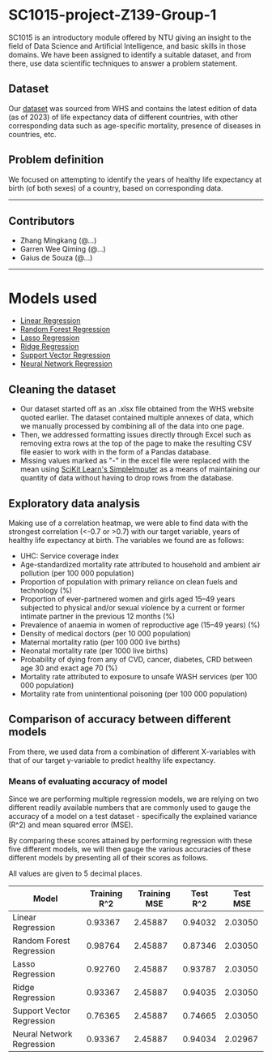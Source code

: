 # SC1015-project-Z139-Group-1

SC1015 is an introductory module offered by NTU giving an insight to the field of Data Science and Artificial Intelligence, and basic skills in those domains. We have been assigned to identify a suitable dataset, and from there, use data scientific techniques to answer a problem statement.

## Dataset
Our [dataset]() was sourced from WHS and contains the latest edition of data (as of 2023) of life expectancy data of different countries, with other corresponding data such as age-specific mortality, presence of diseases in countries, etc.

## Problem definition
We focused on attempting to identify the years of healthy life expectancy at birth (of both sexes) of a country, based on corresponding data.

---
## Contributors
* Zhang Mingkang (@...)
* Garren Wee Qiming (@...)
* Gaius de Souza (@...)
---
# Models used 
* [Linear Regression]()
* [Random Forest Regression]()
* [Lasso Regression]()
* [Ridge Regression]()
* [Support Vector Regression]()
* [Neural Network Regression]()

## Cleaning the dataset
* Our dataset started off as an .xlsx file obtained from the WHS website quoted earlier. The dataset contained multiple annexes of data, which we manually processed by combining all of the data into one page.
* Then, we addressed formatting issues directly through Excel such as removing extra rows at the top of the page to make the resulting CSV file easier to work with in the form of a Pandas database.
* Missing values marked as "-" in the excel file were replaced with the mean using [SciKit Learn's SimpleImputer]() as a means of maintaining our quantity of data without having to drop rows from the database.

## Exploratory data analysis
Making use of a correlation heatmap, we were able to find data with the strongest correlation (<-0.7 or >0.7) with our target variable, years of healthy life expectancy at birth. The variables we found are as follows:
* UHC: Service coverage index
* Age-standardized mortality rate attributed to household and ambient air pollution (per 100 000 population)
* Proportion of population with primary reliance on clean fuels and technology (%) 
* Proportion of ever-partnered women and girls aged 15–49 years subjected to physical and/or sexual violence by a current or former intimate partner in the previous 12 months (%)
* Prevalence of anaemia in women of reproductive age (15–49 years) (%)
* Density of medical doctors (per 10 000 population)
* Maternal mortality ratio (per 100 000 live births)
* Neonatal mortality rate (per 1000 live births)
* Probability of dying from any of CVD, cancer, diabetes, CRD between age 30 and exact age 70 (%)
* Mortality rate attributed to exposure to unsafe WASH services (per 100 000 population)
* Mortality rate from unintentional poisoning (per 100 000 population)

## Comparison of accuracy between different models
From there, we used data from a combination of different X-variables with that of our target y-variable to predict healthy life expectancy. 
### Means of evaluating accuracy of model
Since we are performing multiple regression models, we are relying on two different readily available numbers that are commonly used to gauge the accuracy of a model on a test dataset - specifically the explained variance (R^2) and mean squared error (MSE). 

By comparing these scores attained by performing regression with these five different models, we will then gauge the various accuracies of these different models by presenting all of their scores as follows.

All values are given to 5 decimal places.

|Model|Training R^2|Training MSE|Test R^2|Test MSE|
|---|---|---|---|---|
|Linear Regression|0.93367|2.45887|0.94032|2.03050|
|Random Forest Regression|0.98764|2.45887|0.87346|2.03050|
|Lasso Regression|0.92760|2.45887|0.93787|2.03050|
|Ridge Regression|0.93367|2.45887|0.94035|2.03050|
|Support Vector Regression|0.76365|2.45887|0.74665|2.03050|
|Neural Network Regression|0.93367|2.45887|0.94034|2.02967|

